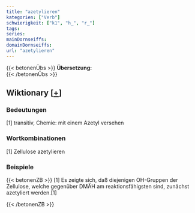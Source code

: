 ```yaml
---
title: "azetylieren"
kategorien: ["Verb"]
schwierigkeit: ["k1", "h_", "r_"]
tags:
series:
mainDornseiffs:
domainDornseiffs:
url: "azetylieren"
---
```


{{< betonenÜbs >}}
**Übersetzung:**  
{{< /betonenÜbs >}}

## Wiktionary [[+](https://de.wiktionary.org/wiki/azetylieren)]

### Bedeutungen
[1] transitiv, Chemie: mit einem Azetyl versehen  

### Wortkombinationen
[1] Zellulose azetylieren  

### Beispiele
{{< betonenZB >}}
[1] Es zeigte sich, daß diejenigen OH-Gruppen der Zellulose, welche gegenüber DMÄH am reaktionsfähigsten sind, zunächst azetyliert werden.[1]  

{{< /betonenZB >}}

